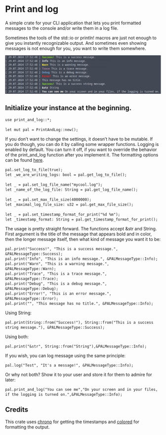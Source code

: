 # Print and log
A simple crate for your CLI application that lets you print formatted messages to the console and/or write them in a log file.

Sometimes the tools of the std::io or println! macros are just not enough to give you instantly recognizable output. And sometimes even showing messages is not enough for you, you want to write them somewhere.

![Screenshot](screenshots/1.png)

## Initialize your instance at the beginning.
~~~
use print_and_log::*;

let mut pal = PrintAndLog::new();
~~~

If you don’t want to change the settings, it doesn’t have to be mutable. If you do though, you can do it by calling some wrapper functions. Logging is enabled by default. You can turn it off, if you want to override the behavior of the print_and_log function after you implement it. The formatting options can be found 
[here](https://docs.rs/chrono/latest/chrono/format/strftime/index.html).

~~~
pal.set_log_to_file(true);
let _we_are_writing_logs: bool = pal.get_log_to_file();

let _ = pal.set_log_file_name("mycool.log");
let _name_of_the_log_file: String = pal.get_log_file_name();

let _ = pal.set_max_file_size(4000000);
let _maximal_log_file_size: u32 = pal.get_max_file_size();

let _ = pal.set_timestamp_format_for_print("%d %m");
let _timestamp_format: String = pal.get_timestamp_format_for_print();
~~~
The usage is pretty straight forward. The functions accept &str and String. First argument is the title of the message that appears bold and in color, then the longer message itself, then what kind of message you want it to be:
~~~
pal.print("Success!", "This is a success message.", &PALMessageType::Success);
pal.print("Info", "This is an info message.", &PALMessageType::Info);
pal.print("Warn", "This is a warning message.", &PALMessageType::Warn);
pal.print("Trace", "This is a trace message.", &PALMessageType::Trace);
pal.print("Debug", "This is a debug message.", &PALMessageType::Debug);
pal.print("Error!", "This is an error message.", &PALMessageType::Error);
pal.print("", "This message has no title.", &PALMessageType::Info);
~~~
Using String:
~~~
pal.print(String::from("Success!"), String::from("This is a success string message."), &PALMessageType::Success);
~~~
Using both:
~~~
pal.print("&str", String::from("String"),&PALMessageType::Info);
~~~
If you wish, you can log message using the same principle:
~~~
pal.log("Test", "It's a message!", &PALMessageType::Info);
~~~
Or why not both? Show it to your user and store it for them to admire for later:
~~~
pal.print_and_log("You can see me","On your screen and in your files, if the logging is turned on.",&PALMessageType::Info);
~~~

## Credits
This crate uses [chrono](https://crates.io/crates/chrono) for getting the timestamps and [colored](https://crates.io/crates/colored) for formatting the output.